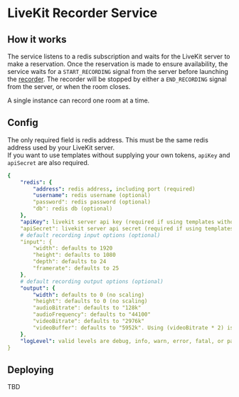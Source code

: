# LiveKit Recorder Service

## How it works

The service listens to a redis subscription and waits for the LiveKit server to make a reservation. Once the reservation 
is made to ensure availability, the service waits for a `START_RECORDING` signal from the server before launching the
[recorder](https://github.com/livekit/livekit-recorder/tree/main/recorder). The recorder will be stopped by 
either a `END_RECORDING` signal from the server, or when the room closes.

A single instance can record one room at a time.

## Config

The only required field is redis address. This must be the same redis address used by your LiveKit server.  
If you want to use templates without supplying your own tokens, `apiKey` and 
`apiSecret` are also required.

```yaml
{
    "redis": {
        "address": redis address, including port (required)
        "username": redis username (optional)
        "password": redis password (optional)
        "db": redis db (optional)
    },
    "apiKey": livekit server api key (required if using templates without supplying tokens)
    "apiSecret": livekit server api secret (required if using templates without supplying tokens)
    # default recording input options (optional)
    "input": { 
        "width": defaults to 1920
        "height": defaults to 1080
        "depth": defaults to 24
        "framerate": defaults to 25
    },
    # default recording output options (optional)
    "output": {
        "width": defaults to 0 (no scaling)
        "height": defaults to 0 (no scaling)
        "audioBitrate": defaults to "128k"
        "audioFrequency": defaults to "44100"
        "videoBitrate": defaults to "2976k"
        "videoBuffer": defaults to "5952k". Using (videoBitrate * 2) is recommended.
    },
    "logLevel": valid levels are debug, info, warn, error, fatal, or panic (optional)
}
```

## Deploying

TBD
